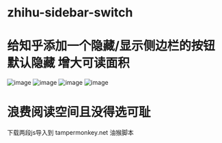 # zhihu-sidebar-switch
# 给知乎添加一个隐藏/显示侧边栏的按钮 默认隐藏 增大可读面积
![image](https://github.com/user-attachments/assets/ceb18668-1a10-4577-9cd3-991b3724054a)
![image](https://github.com/user-attachments/assets/82af924b-ef2a-4084-93a3-eec394095b62)
![image](https://github.com/user-attachments/assets/6bf29c2d-f541-414f-8b47-62b0c137c2a7)
![image](https://github.com/user-attachments/assets/835889cc-cbb9-402e-8937-bcc5f4d4c9af)
# 浪费阅读空间且没得选可耻

下载两段js导入到
tampermonkey.net 油猴脚本


